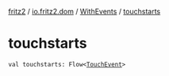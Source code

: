 [fritz2](../../index.md) / [io.fritz2.dom](../index.md) / [WithEvents](index.md) / [touchstarts](./touchstarts.md)

# touchstarts

`val touchstarts: Flow<`[`TouchEvent`](https://kotlinlang.org/api/latest/jvm/stdlib/org.w3c.dom/-touch-event/index.html)`>`